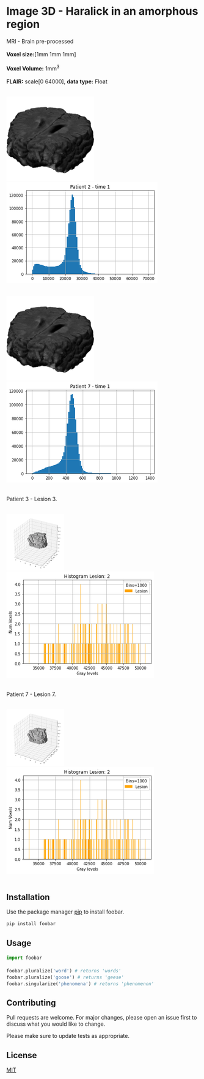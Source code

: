 # Image 3D - Haralick in an amorphous region
MRI - Brain pre-processed <br /><br />
<b>Voxel size:</b>[1mm 1mm 1mm]<br /><br />
<b>Voxel Volume:</b> 1mm<sup>3</sup> <br /><br />
<b>FLAIR:</b> scale[0 64000], <b>data type:</b> Float<br /><br /> 

![Brain](brain-preprocessed.png) ![Hist](patient-2-t1-training.png)<br /><br />


![Brain](brain-preprocessed.png) ![Hist](patient-7-t1.png)<br /><br />

Patient 3 - Lesion 3.<br /><br />

<img src="Lesion2.png" width="30%" /> ![Hist-les](Histogram-Lesion2.png)<br /><br />


Patient 7 - Lesion 7.<br /><br />

<img src="Lesion2.png" width="30%" /> ![Hist-les](Histogram-Lesion2.png)<br /><br />

## Installation

Use the package manager [pip](https://pip.pypa.io/en/stable/) to install foobar.

```bash
pip install foobar
```

## Usage

```python
import foobar

foobar.pluralize('word') # returns 'words'
foobar.pluralize('goose') # returns 'geese'
foobar.singularize('phenomena') # returns 'phenomenon'
```

## Contributing
Pull requests are welcome. For major changes, please open an issue first to discuss what you would like to change.

Please make sure to update tests as appropriate.

## License
[MIT](https://choosealicense.com/licenses/mit/)
